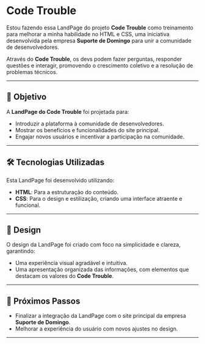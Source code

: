 # Code Trouble

Estou fazendo essa LandPage do projeto **Code Trouble** como treinamento para melhorar a minha habilidade no HTML e CSS, uma iniciativa desenvolvida pela empresa **Suporte de Domingo** para unir a comunidade de desenvolvedores. 

Através do **Code Trouble**, os devs podem fazer perguntas, responder questões e interagir, promovendo o crescimento coletivo e a resolução de problemas técnicos.

---

## 🎯 Objetivo
A **LandPage do Code Trouble** foi projetada para:
- Introduzir a plataforma à comunidade de desenvolvedores.
- Mostrar os benefícios e funcionalidades do site principal.
- Engajar novos usuários e incentivar a participação na comunidade.

---

## 🛠️ Tecnologias Utilizadas
Esta LandPage foi desenvolvido utilizando:
- **HTML**: Para a estruturação do conteúdo.
- **CSS**: Para o design e estilização, criando uma interface atraente e funcional.

---

## 🎨 Design
O design da LandPage foi criado com foco na simplicidade e clareza, garantindo:
- Uma experiência visual agradável e intuitiva.
- Uma apresentação organizada das informações, com elementos que destacam os valores do **Code Trouble**.

---

## 🚀 Próximos Passos
- Finalizar a integração da LandPage com o site principal da empresa **Suporte de Domingo**.
- Melhorar a experiência do usuário com novos ajustes no design.

---


